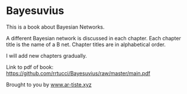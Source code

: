 # Bayesuvius

This is a book about Bayesian Networks. 

A different Bayesian network is discussed in each chapter. 
Each chapter title is the name of a B net. 
Chapter titles are in alphabetical order.

I will add new chapters gradually.

Link to pdf of book:
https://github.com/rrtucci/Bayesuvius/raw/master/main.pdf

Brought to you by www.ar-tiste.xyz